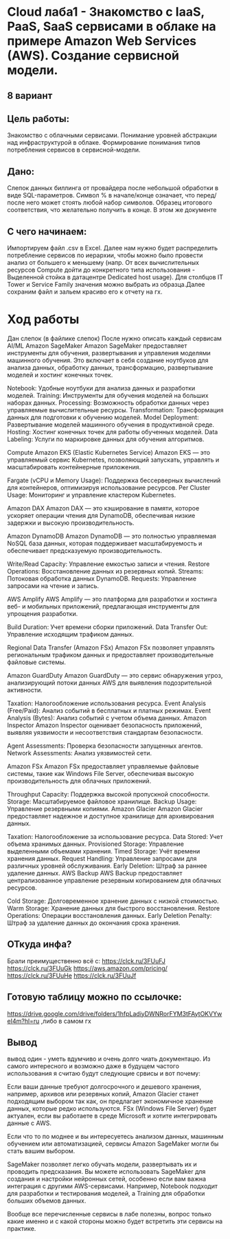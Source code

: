 # Cloud лаба1 - Знакомство с IaaS, PaaS, SaaS сервисами в облаке на примере Amazon Web Services (AWS). Создание сервисной модели.
## 8 вариант
## Цель работы:
Знакомство с облачными сервисами. Понимание уровней абстракции над инфраструктурой в облаке. Формирование понимания типов потребления сервисов в сервисной-модели.
## Дано:
Слепок данных биллинга от провайдера после небольшой обработки в виде SQL-параметров. Символ % в начале/конце означает, что перед/после него может стоять любой набор символов. Образец итогового соответствия, что желательно получить в конце. В этом же документе

## С чего начинаем:
Импортируем файл .csv в Excel. Далее нам нужно будет распределить потребление сервисов по иерархии, чтобы можно было провести анализ от большего к меньшему (напр. От всех вычислительных ресурсов Compute дойти до конкретного типа использования - Выделенной стойка в датацентре Dedicated host usage). Для столбцов IT Tower и Service Family значения можно выбрать из образца.Далее сохраним файл и зальем красиво его к отчету на гх.

# Ход работы
Дан слепок (в файлике слепок)
После нужно описать каждый сервисам
AI/ML
Amazon SageMaker
Amazon SageMaker предоставляет инструменты для обучения, развертывания и управления моделями машинного обучения. Это включает в себя создание ноутбуков для анализа данных, обработку данных, трансформацию, развертывание моделей и хостинг конечных точек.

Notebook: Удобные ноутбуки для анализа данных и разработки моделей.
Training: Инструменты для обучения моделей на больших наборах данных.
Processing: Возможность обработки данных через управляемые вычислительные ресурсы.
Transformation: Трансформация данных для подготовки к обучению моделей.
Model Deployment: Развертывание моделей машинного обучения в продуктивной среде.
Hosting: Хостинг конечных точек для работы обученных моделей.
Data Labeling: Услуги по маркировке данных для обучения алгоритмов.

Compute
Amazon EKS (Elastic Kubernetes Service)
Amazon EKS — это управляемый сервис Kubernetes, позволяющий запускать, управлять и масштабировать контейнерные приложения.

Fargate (vCPU и Memory Usage): Поддержка бессерверных вычислений для контейнеров, оптимизируя использование ресурсов.
Per Cluster Usage: Мониторинг и управление кластером Kubernetes.

Amazon DAX
Amazon DAX — это кэширование в памяти, которое ускоряет операции чтения для DynamoDB, обеспечивая низкие задержки и высокую производительность.

Amazon DynamoDB
Amazon DynamoDB — это полностью управляемая NoSQL база данных, которая поддерживает масштабируемость и обеспечивает предсказуемую производительность.

Write/Read Capacity: Управление емкостью записи и чтения.
Restore Operations: Восстановление данных из резервных копий.
Streams: Потоковая обработка данных DynamoDB.
Requests: Управление запросами на чтение и запись.

AWS Amplify
AWS Amplify — это платформа для разработки и хостинга веб- и мобильных приложений, предлагающая инструменты для упрощения разработки.

Build Duration: Учет времени сборки приложений.
Data Transfer Out: Управление исходящим трафиком данных.

Regional Data Transfer (Amazon FSx)
Amazon FSx позволяет управлять региональным трафиком данных и предоставляет производительные файловые системы.

Amazon GuardDuty
Amazon GuardDuty — это сервис обнаружения угроз, анализирующий потоки данных AWS для выявления подозрительной активности.

Taxation: Налогообложение использования ресурса.
Event Analysis (Free/Paid): Анализ событий в бесплатных и платных режимах.
Event Analysis (Bytes): Анализ событий с учетом объема данных.
Amazon Inspector
Amazon Inspector оценивает безопасность приложений, выявляя уязвимости и несоответствия стандартам безопасности.

Agent Assessments: Проверка безопасности запущенных агентов.
Network Assessments: Анализ уязвимостей сети.

Amazon FSx
Amazon FSx предоставляет управляемые файловые системы, такие как Windows File Server, обеспечивая высокую производительность для облачных приложений.

Throughput Capacity: Поддержка высокой пропускной способности.
Storage: Масштабируемое файловое хранилище.
Backup Usage: Управление резервными копиями.
Amazon Glacier
Amazon Glacier предоставляет надежное и доступное хранилище для архивирования данных.

Taxation: Налогообложение за использование ресурса.
Data Stored: Учет объема хранимых данных.
Provisioned Storage: Управление выделенными объемами хранения.
Timed Storage: Учёт времени хранения данных.
Request Handling: Управление запросами для различных уровней обслуживания.
Early Deletion: Штраф за раннее удаление данных.
AWS Backup
AWS Backup предоставляет централизованное управление резервным копированием для облачных ресурсов.

Cold Storage: Долговременное хранение данных с низкой стоимостью.
Warm Storage: Хранение данных для быстрого восстановления.
Restore Operations: Операции восстановления данных.
Early Deletion Penalty: Штраф за удаление данных до окончания срока хранения.

## ОТкуда инфа?

Брали преимущественно всё с:
https://clck.ru/3FUuFJ
https://clck.ru/3FUuGk
https://aws.amazon.com/pricing/
https://clck.ru/3FUuHe
https://clck.ru/3FUuJf

## Готовую таблицу можно по ссылочке:
https://drive.google.com/drive/folders/1hfpLadiyDWNRorFYM3tFAytOKVYweI4m?hl=ru
,либо в самом гх

## Вывод
вывод один - уметь вдумчиво и очень долго чиать документацю. Из самого интересного и возможно даже в будущем частого использования я считаю будут следующие срвисы и вот почему:

Если ваши данные требуют долгосрочного и дешевого хранения, например, архивов или резервных копий, Amazon Glacier станет подходящим выбором так как, он предлагает экономичное хранение данных, которые редко используются.
FSx (Windows File Server) будет актуален, если вы работаете в среде Microsoft и хотите интегрировать данные с AWS.

Если что то по моднее и вы интересуетесь анализом данных, машинным обучением или автоматизацией, сервисы Amazon SageMaker могли бы стать вашим выбором.

SageMaker позволяет легко обучать модели, развертывать их и проводить предсказания.
Вы можете использовать SageMaker для создания и настройки нейронных сетей, особенно если вам важна интеграция с другими AWS-сервисами.
Например, Notebook подходит для разработки и тестирования моделей, а Training для обработки больших объемов данных.

Вообще все перечисленные сервисы в лабе полезны, вопрос только какие именно и с какой стороны можно будет встретить эти сервисы на практике.